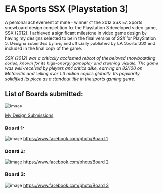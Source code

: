 # EA Sports SSX (Playstation 3)
A personal achievement of mine - winner of the 2012 SSX EA Sports snowboard design competition for the Playstation 3 developed video game, SSX (2012). I achieved a significant milestone in video game design by having my designs selected to be in the final version of *SSX* for PlayStation 3. Designs submitted by me, and officially published by EA Sports SSX and included in the final copy of the game. 

*SSX (2012) was a critically acclaimed reboot of the beloved snowboarding series, known for its high-energy gameplay and stunning visuals. The game was well-received by players and critics alike, earning an 82/100 on Metacritic and selling over 1.3 million copies globally. Its popularity solidified its place as a standout title in the sports gaming genre.*


## List of Boards submitted:
![image](https://github.com/user-attachments/assets/75783cce-adde-4b2b-9f94-3ee37e19e25c)

[My Design Submissions](https://www.facebook.com/photo/?fbid=10150767756525437&set=o.112224572149054)



### Board 1:
![image](https://github.com/user-attachments/assets/59d11df0-17f9-43c4-8ee0-3614440df4d1)
[https://www.facebook.com/photo/Board 1](https://www.facebook.com/photo?fbid=305419796162863&set=basw.AbqbTrN9DsGaOG-Uc0sw730Se1PK4lRZ8MbqkzF3qcCmTO0LEURhu1esGkJD0tz0neImr_JJvT-_AL_TP4eGCKGgsSMQfeZbas8oucYAlD8TPHvfztWCHCEJ2jwKJoED2nLgjP528oq6lLM8QsaOzu35&opaqueCursor=AbrCLk_HzjkjF8le7csJd4bBPZyih4ybwlQI4nw2d9TEv1fSWAxTqYEEwBcIBjGu2-vi9nYbM4JnH62pfY0ys4xQbFIOw7DWnuAJ2CoDAA5FxYWhLn9v6X7rKEGlFelQdw6YC0ts-ZZ-BdfGVcgHjWosyPLF4SmMsJBDhCxyvPDBS4jFvdlQY0y3XrckTSy-CyMMThEIAlL-WYHGs2d6E0JYqDhy570hDGMAc1KtyQo4wAtpVsl4e19fIN6ADWRxXDW034s9NiGJN73R4zKcdqZj9tPlbypkcMS6bc-UUlI3-E1ZiYkW6zLgYt1ubuA0l2pcNOZ_FZPgD54jmB7HHK68S_9N6Qrd9WGsShyei5NKY1yUYJt7YU7xyGd2k5Fz7wg6pWfTx9W2q3l08lfp-UiQg4b8zrclSDChlsNQ9zVo3qgGy6B7xOG7S81EV0-7aF8_wZKSTwqJzUPcGrBOYaKsQ_K60m9-q5iVCbJfWPrjRyfNiaGCuxQlW8MMvQP782CRoun6Qg0lxqjKLiiVxCx2LleXcXuPUX0zN5PXM-nV6fcwk6NXAYn2pJ__M-SD93aMdi64TZbr2FgD4F7TPPiXmrsAtCh5c0gJ3svS5CkYhJIMoljm2A58__-866lWUfORZCJHZ8BkP3Dh-KT2AFfgBh7qyUvIFk62bZ59l7Lx8KRmwMCfIxlNLxPOW6Wn4ahKfRckYmPQ_TvWx1Kzx3sU4M7dHlZnlHGsUi1gFsw_7D0wtubRbwk-zQXhmjE2bGIg7wO0ROt2SsLV0KbkPwwtDY_3ILeJleRudQWAK8KJBlmS59YHGXa-Aq_x9aDzJKTEqNWR7gMRBVEQ6TNPBlOzRVhqfAYX0ET9h_Jmdl6p8aidCIYJFOOxdhjtvuZrZ4ae0sDbl_29S2w_dQrPMsmaqnLTX1dUlWu0TkAFXpJvnKx5UAB8BvjAO8epG0xrAvc)



### Board 2:
![image](https://github.com/user-attachments/assets/4348925f-9a81-4118-86aa-2c5cf9a8df00)
[https://www.facebook.com/photo/Board 2](https://www.facebook.com/photo?fbid=297267526978090&set=basw.Abr_IBxgJrLbakpFlZibwtZw-lM6mZ0Fa67ggqt7lY17LqQtD4MWr2yazopRYrJD-Fq31VGVU_BVGH44ypQsH99xsfZ1nBn2Y6aAbsduMZ-yO38q1Lu52fdxIYCrjiKTZ0-0onCIMe3744os9l26Vzw8&opaqueCursor=AbovQusK1IE2v30KeBa_1ZMIdfs-WpEJ6wALzlel9nhAr_BST3ufN-nO2ycAYNfK97vXcwNeFQkaZ21h7zaU6KB4alcFX2KqxzHsWlwTPQ8KhbqsGPWxT7r3a_8n13Gp878L2theTt1OM0t3D_oylRRlVEXuGRQbH9xKKmjl-z4x_YKTlXKvD3JKASLIksxm_KEybOkfGgFgHgKoi1THte5HzxGFyFEGDwdh2kAUQ1JTL-aulPx7fWD5TP2dXrKOP59bm0226VWKOlf_qDvvTW_GKURL3wnhRiRdlMvTbwYqrfR6yMQCULg8Ty0YoGCv0I4746aywWscycphGwovS9m19L6ltsSmU0aq8X_zbnIVcod-mzPAkRcHAz2bmXMKwEk3uYGkGgYB_TQatwcbS3-yCVIUKyX7qyWxrnf29AgTyvzShxN4NtBohHh2jFqvnC8-2xi9FKdussuclC0MxKFm2IKym3vi-QJltcl8jNWifXjXjmYFUQ0lT17TTrU27Fj1uLM1HjKQ9IwkEHKfqGOxakfINM_gVpy_PGEChO3m-LEStIf_O7haUXFYmENoknQh4JnmKj7lj-xc0Xs2ATI4OM-4lYNCXskyzJmIntSpM2mN9RzZj3UrojxORJ9robdhAAFt92XTbyibB0-Jer4l4N_PIW8e2wghhHguF1TzEykPXeaNpn8slUR4Wef5En2d1wZX162c6H6W8pr-E3MuaE4fE0o2uwx_ZK7TOx5JnOSSTymHriUSIfBXOQJmtembLQAqc9gKrHJd5i0fT-ZNlhRy4iRXRZPUEAEfgVmcXHoPUITUzJf52pZwImozo3B3GRBTcWWLd37k86-XGwmfr_oW8bBFh6hgmN51k3rxYXJ52sEHS2dbO4wZ7hM4M04Sh160g9k1_Uuxzl9FuASkEAGHPhMD_Q6hep1GVmBmWH_Zjv7FKZe4YeMGWsvCmG3K-AQ6Ki7CYBFbFh3ZoU3Q)



### Board 3:
![image](https://github.com/user-attachments/assets/edecee52-eea7-435f-9a9a-a2e741519799)
[https://www.facebook.com/photo/Board 3](https://www.facebook.com/photo?fbid=305419806162862&set=basw.Abovf4aGW4iXjvjWfGSPYaPlSTtUPYo9r3PK9300wvB3WE-YrxJgtXwJPM2k-FcoU5c__2AD0mbe2SnDBEautOR9Ioej3A66vtASV0h0v3m_YYZeLhDYX9Myvq1U7yKDIvG0jWkpzrmvXA-WYrtm3qGx&opaqueCursor=AboLZKbl2qSCnFV3YyLsSRacvst7D_xJjHbEFhOFGhftMYCljpF8GIjsMTDFCVGNmKPgHmCnk0aRiDPgg6_iQqz6yGTFu16Q8kSuy47zF9PKARxLwgqvi_ks7_FARw7ys9790ZvBim6BgAB9GryF3eG55Cv3GJySpwidJBC-uKh0XlInEzVEykabQzMAKu8nMakf3igL8-X2CD3RLCcaUb291enFthPvchHlFqnQTZa11rYOhje1QsguvjYaSKDS-qaAh6kd5shYTMISsavc-hfPmzQqR6Ayjl6kfwZg0JX4NHw_XSqvlFfPk48RQIa4WXwwMUquGq3VrUS6fhDw47kOdfPRnKzxZClrQGQmYBWkog5zzIwxxn5xmVscq5M4PFFVcmxbfiV_feKDttC_iCmEmo1CsAwqWBlmOAHEpaQWGuJdgaZ5B4if1LA8vIhEic3PI8_A3avfdxxsSn_ClNZD1ltsFtYqUDRWF3LBLws2VHnd3ojxC3hpvzziPAJqaTVrbn8HceZekYHe6GZKDhGZWSnQ-YXFjsguIuRXh6rRS1h_Cj60j5m4ms7UpnC_aBVyn1bM-96RAkb-8If0dMUQLWrvKkyee9A4KikfuWCzJNgLPu9cIq8IEngsO06oAImRydCKzTtkpjgfTrFB-5V9o2QEY4UO0INLEO4El-KFqmGgY9dgK9WkpVBIx9AQiQDlyuGVJ92u3_qWPNBGLI7eILn7HsHohbhMv0PGWihBBoK7CRHl1ee1TlllHQidENVwh4kt6sOyq1InMwHkLfoYbvMPmvOfZ_3AVsG5pcZK40X4c5xoVd2-RKbYO__P8AhEmDJ-CL7teE1RFBC-6dXsKWwKlk1ceBIwPap3fRCYyMF1daT6iIyROCPK-Qs-9P8168FbJ94vuPkb1PohyW5bzSshek-7VUkZn3nC3piYEg)



